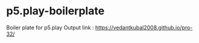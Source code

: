 # p5.play-boilerplate
Boiler plate for p5.play
Output link : https://vedantkubal2008.github.io/pro-32/
